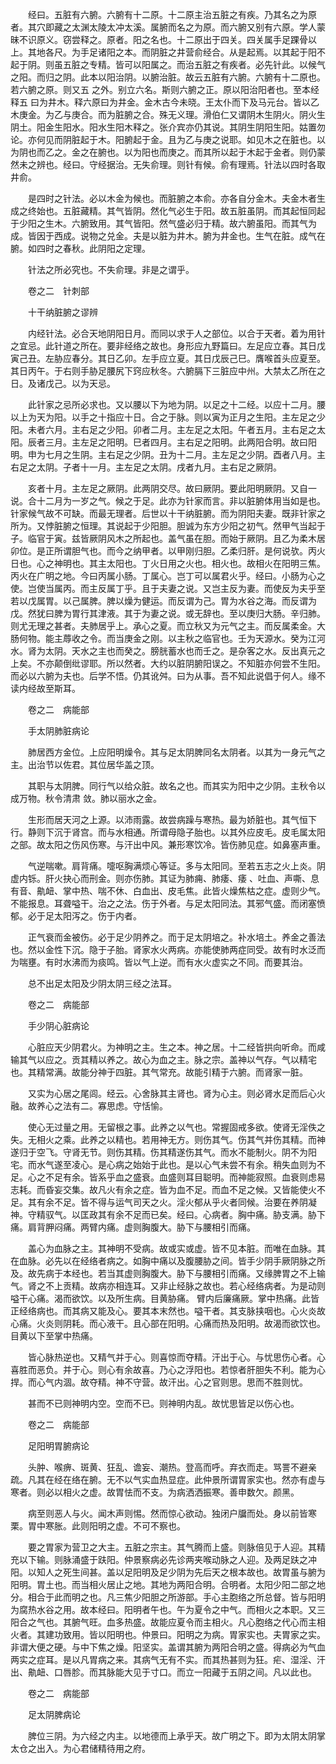 <!-- { "loadSidebar": true } -->
　　经曰。五脏有六腑。六腑有十二原。十二原主治五脏之有疾。乃其名之为原者。其穴即藏之太渊太陵太冲太溪。属腑而名之为原。而六腑又别有六原。学人蒙昧不识原义。窃尝释之。原者。阳之名也。十二原出于四关。四关属手足踝骨以上。其地各尺。为手足诸阳之本。而阴脏之井营俞经合。从是起焉。以其起于阳不起于阴。则虽五脏之专精。皆可以阳属之。而治五脏之有疾者。必先针此。以候气之阳。而归之阴。此本以阳治阴。以腑治脏。故云五脏有六腑。六腑有十二原也。若六腑之原。则又五 之外。别立六名。斯则六腑之正。原以阳治阳者也。至本经释五 曰为井木。释六原曰为井金。金木古今未晓。王太仆而下及马元台。皆以乙木庚金。为乙与庚合。而为脏腑之合。殊无义理。滑伯仁又谓阴木生阴火。阴火生阴土。阳金生阳水。阳水生阳木释之。张介宾亦仍其说。其阴生阴阳生阳。姑置勿论。亦何见而阴脏起于木。阳腑起于金。且为乙与庚之说耶。如见木之在脏也。以为阴也而乙之。金之在腑也。以为阳也而庚之。而其所以起于木起于金者。则仍蒙然未之辨也。经曰。守经据治。无失俞理。则针有候。俞有理焉。针法以四时各取井俞。

　　是四时之针法。必以木金为候也。而脏腑之本俞。亦各自分金木。夫金木者生成之终始也。五脏藏精。其气皆阴。然化气必生于阳。故五脏虽阴。而其起恒同起于少阳之生木。六腑致用。其气皆阳。然气盛必归于精。故六腑虽阳。而其气为成。皆因于西成。说物之兑金。夫是以脏为井木。腑为井金也。生气在脏。成气在腑。如四时之春秋。此阴阳之定理。

　　针法之所必究也。不失俞理。非是之谓乎。

　　卷之二　针刺部

　　十干纳脏腑之谬辨

　　内经针法。必合天地阴阳日月。而同以求于人之部位。以合于天者。着为用针之宜忌。此针道之所在。要非经络之故也。身形应九野篇曰。左足应立春。其日戊寅己丑。左胁应春分。其日乙卯。左手应立夏。其日戊辰己巳。膺喉首头应夏至。其日丙午。于右则手胁足腰尻下窍应秋冬。六腑膈下三脏应中州。大禁太乙所在之日。及诸戊己。以为天忌。

　　此针家之忌所必求也。又以腰以下为地为阴。以足之十二经。以应十二月。腰以上为天为阳。以手之十指应十日。合之于脉。则以寅为正月之生阳。主左足之少阳。未者六月。主右足之少阳。卯者二月。主左足之太阳。午者五月。主右足之太阳。辰者三月。主左足之阳明。巳者四月。主右足之阳明。此两阳合明。故曰阳明。申为七月之生阴。主右足之少阴。丑为十二月。主左足之少阴。酉者八月。主右足之太阴。子者十一月。主左足之太阴。戌者九月。主右足之厥阴。

　　亥者十月。主左足之厥阴。此两阴交尽。故曰厥阴。要此阳明厥阴。又自一说。合十二月为一岁之气。候之于足。此亦为针家而言。非以脏腑体用当如是也。针家候气故不可缺。而最无理者。后世以十干纳脏腑。而为阴阳夫妻。既非针家之所为。又悖脏腑之恒理。其说起于少阳胆。胆诚为东方少阳之初气。然甲气当起于子。临官于寅。兹皆厥阴风木之所起也。盖气虽在胆。而始于厥阴。且乙为柔木居卯位。是正所谓胆气也。而今之纳甲者。以甲刚归胆。乙柔归肝。是何说欤。丙火日也。心之神明也。其主太阳也。丁火日用之火也。相火也。故相火在阳明三焦。丙火在广明之地。今曰丙属小肠。丁属心。岂丁可以属君火乎。经曰。小肠为心之使。岂使当属丙。而主反属丁乎。且于夫妻之说。又岂主反为妻。而使反为夫乎至若以戊属胃。以己属脾。脾以燥为健运。而反谓为己。胃为水谷之海。而反谓为戊。然犹曰脾为胃行其津液。其于为妻之说。或无辞也。至以庚归大肠。辛归肺。则尤无理之甚者。夫肺居乎上。承心之夏。而立秋又为元气之主。而反属柔金。大肠何物。能主蓐收之令。而当庚金之刚。以主秋之临官也。壬为天源水。癸为江河水。肾为太阴。天水之主也而癸之。膀胱蓄水也而壬之。是杂客之水。反出真元之上矣。不亦颠倒纰谬耶。所以然者。大约以脏阴腑阳误之。不知脏亦何尝不生阳。而必以六腑为夫也。后学不悟。仍其讹舛。曰为从事。吾不知此说倡于何人。缘不读内经故至斯耳。

　　卷之二　病能部

　　手太阴肺脏病论

　　肺居西方金位。上应阳明燥令。其与足太阴脾同名太阴者。以其为一身元气之主。出治节以佐君。其位居华盖之顶。

　　其职与太阴脾。同行气以给众脏。故名之也。而其实为阳中之少阴。主秋令以成万物。秋令清肃 敛。肺以丽水之金。

　　生形而居天河之上源。以沛雨露。故尝病躁与寒热。最为娇脏也。其气恒下行。静则下沉于肾宫。而与水相通。所谓母隐子胎也。以其外应皮毛。皮毛属太阳之部。故太阳之伤风伤寒。与汗出中风。兼形寒饮冷。皆伤肺见症。如鼻塞声重。

　　气逆喘嗽。肩背痛。嚏呕胸满烦心等证。多与太阳同。至若五志之火上炎。阴虚内铄。肝火抉心而刑金。则亦伤肺。其证为肺痈、肺痿、痿 、吐血、声嘶、息有音、鼽衄、掌中热、喘不休、白血出、皮毛焦。此皆火燥焦枯之症。虚则少气。不能报息。耳聋嗌干。治之之法。伤于外者。与足太阳同法。其邪气盛。而闭塞愤郁。必于足太阳泻之。伤于内者。

　　正气衰而金被伤。必于足少阴养之。而于足太阴培之。补水培土。养金之善法也。然以金性下沉。隐于子胎。肾家水火两病。亦能使肺两症同受。故有时水泛而为喘壅。有时水沸而为痰鸣。皆以气上逆。而有水火虚实之不同。而要其治。

　　总不出足太阳及少阴太阴三经之法耳。

　　卷之二　病能部

　　手少阴心脏病论

　　心脏应天少阴君火。为神明之主。生之本。神之居。十二经皆拱向听命。而咸输其气以应之。贡其精以养之。故心为血之主。脉之宗。盖神以气存。气以精宅也。其精常满。故能分神于四脏。其气常充。故能引精于六腑。而肾家一脏。

　　又实为心居之尾闾。经云。心舍脉其主肾也。肾为心主。则必肾水足而后心火融。故养心之法有二。寡思虑。守恬愉。

　　使心无过量之用。无留根之事。此养之以气也。常握固戒多欲。使肾无淫佚之失。无相火之乘。此养之以精也。若用神无方。则伤其气。伤其气并伤其精。而神遂归于空飞。守肾无节。则伤其精。伤其精遂伤其气。而水不能制火。阴不为阳宅。而水气遂至凌心。是心病之始始于此也。是以心气未尝不有余。稍失血则为不足。心之不足有余。皆系乎血之盛衰。血盛则耳目聪明。而神能寂照。血衰则虑易志耗。而昏妄交集。故凡火有余之症。皆为血不足。而血不足之候。又皆能使火不足。其有余不足。皆不得与运气司天之火。淫火郁从乎火者同候。治要在养阴凝神。守精驭气。以匡政其有余不足而已矣。经曰。心病者。胸中痛。胁支满。胁下痛。肩背胛闷痛。两臂内痛。虚则胸腹大。胁下与腰相引而痛。

　　盖心为血脉之主。其神明不受病。故或实或虚。皆不见本脏。而唯在血脉。其在血脉。必先以在经络者病之。如胸中痛以及腹腰胁之间。皆手少阴手厥阴脉之所及。故先病于本经也。若当其虚则胸腹大。胁下与腰相引而痛。又缘脾胃之不上输气。肾之不上贡精。故病亦相连耳。又非止经脉之故也。若心经络病者。为是动则嗌干心痛。渴而欲饮。以及所生病。目黄胁痛。 臂内后廉痛厥。掌中热痛。此皆正经络病也。而其病又能及心。要其本末然也。嗌干者。其支脉挟咽也。心火炎故心痛。火炎则阴耗。而心液干。且心部在阳明。心痛而热及阳明。故渴而欲饮也。目黄以下至掌中热痛。

　　皆心脉热逆也。又精气并于心。则喜惊而夺精。汗出于心。与忧思伤心者。心喜胜而恶负。并于心。则心有余故喜。乃心之浮阳也。若惊者肝胆失不利。能为心捍。而心气内涸。故夺精。神不守营。故汗出。心之官则思。思而不胜则忧。

　　甚而不已则神明内空。空而不已。则神明内乱。故忧思皆足以伤心也。

　　卷之二　病能部

　　足阳明胃腑病论

　　头肿、喉痹、斑黄、狂乱、谵妄、潮热。登高而呼。弃衣而走。骂詈不避亲疏。凡其在经在络在腑。无不以气实血热显症。此仲景所谓胃家实也。然亦有虚与寒者。则必以相火之虚。故胃怯而不支。为病洒洒振寒。善申数欠。颜黑。

　　病至则恶人与火。闻木声则惕。然而惊心欲动。独闭户牖而处。身以前皆寒栗。胃中寒胀。此则阳明之虚。不可不察也。

　　要之胃家为营卫之大主。五脏之宗主。其气腾而上盛。则脉倍见于人迎。其精充以下输。则脉涌盛于趺阳。仲景察病必先诊两夹喉动脉之人迎。及两足趺之冲阳。以知人之死生间甚。盖以足阳明及足少阴为先后天之根本故也。故胃虽与腑为阳明。胃土也。而当相火居止之地。其地为两阳合明。合明者。太阳少阳二部之地分。相合于此而明之也。凡三焦少阳胆之所游部。手心主胞络之所总督。皆与阳明为腐热水谷之用。故本经曰。阳明者午也。午为夏令之中气。而相火之本职。又三阳合之气也。其腑气旺。血多热盛。故能应夏令而主相火。凡心胞络之代心而主相火者。其建功致用。皆以阳明也。仲景曰。阳明之为病。胃家实也。夫胃家之实。非谓大便之硬。与中下焦之燥。阳坚实。盖谓其腑为两阳合明之盛。得病必为气血两实之症耳。是以凡胃病之来。其病气无有不实。而其热甚则为狂。疟、湿淫、汗出、鼽衄、口唇胗。而其脉能大见于寸口。而立一阳藏于五阴之间。凡以此也。

　　卷之二　病能部

　　足太阴脾病论

　　脾位三阴。为六经之内主。以地德而上承乎天。故广明之下。即为太阴太阴掌太仓之出入。为心君储精待用之府。

